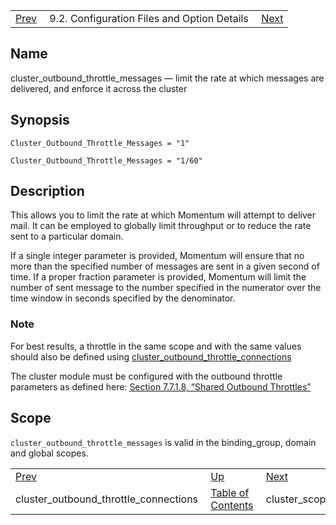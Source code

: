 |     |     |     |
| --- | --- | --- |
| [Prev](conf.ref.cluster_outbound_throttle_connections)  | 9.2. Configuration Files and Option Details |  [Next](conf.ref.cluster_scope_max_outbound_connections.php) |

<a name="conf.ref.cluster_outbound_throttle_messages"></a>
## Name

cluster_outbound_throttle_messages — limit the rate at which messages are delivered, and enforce it across the cluster

## Synopsis

`Cluster_Outbound_Throttle_Messages = "1"`

`Cluster_Outbound_Throttle_Messages = "1/60"`

<a name="idp8609520"></a>
## Description

This allows you to limit the rate at which Momentum will attempt to deliver mail. It can be employed to globally limit throughput or to reduce the rate sent to a particular domain.

If a single integer parameter is provided, Momentum will ensure that no more than the specified number of messages are sent in a given second of time. If a proper fraction parameter is provided, Momentum will limit the number of sent message to the number specified in the numerator over the time window in seconds specified by the denominator.

### Note

For best results, a throttle in the same scope and with the same values should also be defined using [cluster_outbound_throttle_connections](conf.ref.cluster_outbound_throttle_connections "cluster_outbound_throttle_connections")

The cluster module must be configured with the outbound throttle parameters as defined here: [Section 7.7.1.8, “Shared Outbound Throttles”](cluster.config.replication#cluster.replication.outbound_throttles "7.7.1.8. Shared Outbound Throttles")

<a name="idp8614624"></a>
## Scope

`cluster_outbound_throttle_messages` is valid in the binding_group, domain and global scopes.

|     |     |     |
| --- | --- | --- |
| [Prev](conf.ref.cluster_outbound_throttle_connections)  | [Up](conf.ref.files.php) |  [Next](conf.ref.cluster_scope_max_outbound_connections.php) |
| cluster_outbound_throttle_connections  | [Table of Contents](index) |  cluster_scope_max_outbound_connections |
